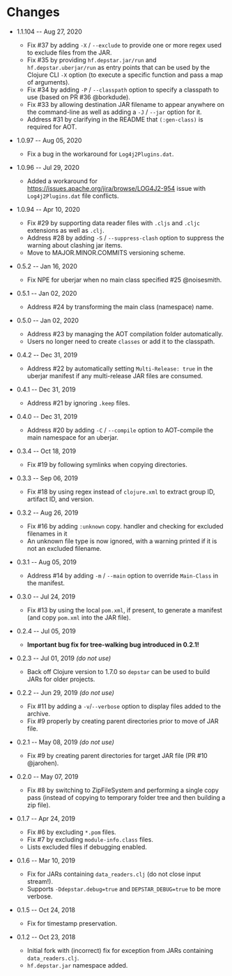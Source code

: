 # Changes

* 1.1.104 -- Aug 27, 2020
  * Fix #37 by adding `-X` / `--exclude` to provide one or more regex used to exclude files from the JAR.
  * Fix #35 by providing `hf.depstar.jar/run` and `hf.depstar.uberjar/run` as entry points that can be used by the Clojure CLI `-X` option (to execute a specific function and pass a map of arguments).
  * Fix #34 by adding `-P` / `--classpath` option to specify a classpath to use (based on PR #36 @borkdude).
  * Fix #33 by allowing destination JAR filename to appear anywhere on the command-line as well as adding a `-J` / `--jar` option for it.
  * Address #31 by clarifying in the README that `(:gen-class)` is required for AOT.

* 1.0.97 -- Aug 05, 2020
  * Fix a bug in the workaround for `Log4j2Plugins.dat`.

* 1.0.96 -- Jul 29, 2020
  * Added a workaround for https://issues.apache.org/jira/browse/LOG4J2-954 issue with `Log4j2Plugins.dat` file conflicts.

* 1.0.94 -- Apr 10, 2020
  * Fix #29 by supporting data reader files with `.cljs` and `.cljc` extensions as well as `.clj`.
  * Address #28 by adding `-S` / `--suppress-clash` option to suppress the warning about clashing jar items.
  * Move to MAJOR.MINOR.COMMITS versioning scheme.

* 0.5.2 -- Jan 16, 2020
  * Fix NPE for uberjar when no main class specified #25 @noisesmith.
* 0.5.1 -- Jan 02, 2020
  * Address #24 by transforming the main class (namespace) name.
* 0.5.0 -- Jan 02, 2020
  * Address #23 by managing the AOT compilation folder automatically.
  * Users no longer need to create `classes` or add it to the classpath.
* 0.4.2 -- Dec 31, 2019
  * Address #22 by automatically setting `Multi-Release: true` in the uberjar manifest if any multi-release JAR files are consumed.
* 0.4.1 -- Dec 31, 2019
  * Address #21 by ignoring `.keep` files.
* 0.4.0 -- Dec 31, 2019
  * Address #20 by adding `-C` / `--compile` option to AOT-compile the main namespace for an uberjar.
* 0.3.4 -- Oct 18, 2019
  * Fix #19 by following symlinks when copying directories.
* 0.3.3 -- Sep 06, 2019
  * Fix #18 by using regex instead of `clojure.xml` to extract group ID, artifact ID, and version.
* 0.3.2 -- Aug 26, 2019
  * Fix #16 by adding `:unknown` copy. handler and checking for excluded filenames in it
  * An unknown file type is now ignored, with a warning printed if it is not an excluded filename.
* 0.3.1 -- Aug 05, 2019
  * Address #14 by adding `-m` / `--main` option to override `Main-Class` in the manifest.
* 0.3.0 -- Jul 24, 2019
  * Fix #13 by using the local `pom.xml`, if present, to generate a manifest (and copy `pom.xml` into the JAR file).
* 0.2.4 -- Jul 05, 2019
  * **Important bug fix for tree-walking bug introduced in 0.2.1!**
* 0.2.3 -- Jul 01, 2019 *(do not use)*
  * Back off Clojure version to 1.7.0 so `depstar` can be used to build JARs for older projects.
* 0.2.2 -- Jun 29, 2019 *(do not use)*
  * Fix #11 by adding a `-v`/`--verbose` option to display files added to the archive.
  * Fix #9 properly by creating parent directories prior to move of JAR file.
* 0.2.1 -- May 08, 2019 *(do not use)*
  * Fix #9 by creating parent directories for target JAR file (PR #10 @jarohen).
* 0.2.0 -- May 07, 2019
  * Fix #8 by switching to ZipFileSystem and performing a single copy pass (instead of copying to temporary folder tree and then building a zip file).
* 0.1.7 -- Apr 24, 2019
  * Fix #6 by excluding `*.pom` files.
  * Fix #7 by excluding `module-info.class` files.
  * Lists excluded files if debugging enabled.
* 0.1.6 -- Mar 10, 2019
  * Fix for JARs containing `data_readers.clj` (do not close input stream!).
  * Supports `-Ddepstar.debug=true` and `DEPSTAR_DEBUG=true` to be more verbose.
* 0.1.5 -- Oct 24, 2018
  * Fix for timestamp preservation.
* 0.1.2 -- Oct 23, 2018
  * Initial fork with (incorrect) fix for exception from JARs containing `data_readers.clj`.
  * `hf.depstar.jar` namespace added.
